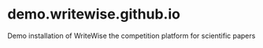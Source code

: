 # demo.writewise.github.io
Demo installation of WriteWise the competition platform for scientific papers
